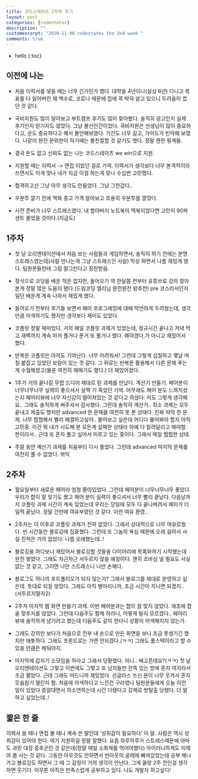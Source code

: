 ```yaml
---
title: 코드스테이츠 2주차 후기
layout: post
categories: [codestates]
description: ""
customexcerpt: "2020-11-06 codestates the 2nd week "
comments: true
---
```


* hello
{:toc}


## 이전에 나는
- 처음 이력서를 넣을 때는 너무 긴가민가 했다. 대학을 4년이나(실상 6년) 다니고 목표를 다 잃어버린 채 백수로, 코로나 때문에 집에 콕 박혀 살고 있으니 두려움이 컸던 것 같다.

- 국비지원도 많이 알아보고 부트캠프 후기도 많이 찾아봤다. 솔직히 광고인지 실제 후기인지 믿기지도 않았다. 그냥 불신인간이었다. 국비지원은 선생님이 많이 중요하다고, 운도 중요하다고 해서 불안해보였다. 기간도 너무 길고, 가이드가 빈약해 보였다. 나같이 완전 문외한이 하기에는 불친절할 것 같기도 했다. 정말 괜한 핑계들. 

- 결국 돈도 없고 신뢰도 없는 나는 코드스테이츠 we win으로 지원.

- 지원할 때는 이력서 -> 면접 이었던 걸로 기억. 이력서가 생각보다 너무 본격적이라 쓰면서도 이게 맞나 내가 지금 이걸 하는게 맞나 수십번 고민했다.

- 합격하고선 그냥 아무 생각도 안들었다. 그냥 그런갑다.. 

- 우분투 깔기 전에 맥북 중고 가격 알아보고 조용히 우분투를 깔았다.

- 사전 준비가 너무 스트레스였다. 내 할아버지 노트북이 맥북이었다면 고민이 90퍼센트 줄었을 것이다.(지금도)


## 1주차
- 첫 날 오리엔테이션에서 처음 보는 사람들과 게임하면서, 솔직히 하기 전에는 분명 스트레스였는데(사람 만나는게 그냥 스트레스인 사람) 막상 하면서 나름 재밌게 했다. 팀원분들한테 그림 잘그린다고 칭찬받음.

- 정식으로 코딩을 배운 적은 없지만, 들어오기 약 한달쯤 전부터 유튜브로 강의 찾아본게 정말 많은 도움이 됐다.(드림코딩 엘리님 완전완전 왕추천) pre 코스라서인지 일단 배운게 계속 나와서 재밌게 했다.

- 들어오기 전부터 후기들 보면서 페어 프로그래밍에 대해 막연하게 두려웠는데, 생각만큼 어색하기도 했지만 생각보다 재미도 있었다.

- 코플릿 정말 재미있다. 거의 매일 코플릿 과제가 있었는데, 정규시간 끝나고 저녁 먹고 새벽까지 계속 마저 풀거나 푼거 또 풀거나 했다. 해야겠다,가 아니고 재밌어서 했다.

- 반복문 코플릿은 아직도 기억난다. 너무 어려워서! 그런데 그렇게 삽질하고 몇날 며칠 붙잡고 있었던 보람이 있는 것 같다. 그 뒤로는 반복문 활용해서 다른 문제 푸는게 수월해졌고(물론 여전히 헤매기도 했다.) 더 재밌어졌다.

- 1주가 거의 끝나갈 무렵 드디어 제대로 된 과제를 만났다. 계산기 만들기. 페어분이 너무너무너무 실력이 좋으셔서 살짝 기 죽었던 기억. 아무래도 페어 분도 느껴지셨는지 페어리뷰에 너무 자신감이 떨어져있는 것 같다고 하셨다. 저도 그렇게 생각해요.. 그래도 솔직하게 써주셔서 감사했다. 그런데 솔직히 계산기.. 최소 과제는 모두 끝내고 제출도 했지만 advanced 한 문제를 여전히 못 푼 상태다. 진짜 따악 한 문제. 너무 찝찝해서 빨리 해결하고싶어.. 물어보고 싶은데 어디다 물어봐야 할지 아직 고민중. 이건 뭐 내가 시도해 본 모든게 실패한 상태라 아예 다 알려달라고 해야할 판이라서.. 근데 또 혼자 풀고 싶어서 미루고 있는 중이다. 그래서 매일 찝찝한 상태.

- 주말 동안 계산기 과제를 처음부터 다시 풀었다. 그런데 advanced 마지막 문제를 여전히 풀 수 없었다. 쒸익


## 2주차
- 월요일부터 새로운 페어라 엄청 쫄아있었다. 그런데 페어분이 너무너무너무 좋았다. 우리가 합이 잘 맞기도 했고 페어 분이 실력이 좋으셔서 너무 빨리 끝났다. 다음날까지 코플릿 과제 시간이 계속 있었는데 우리는 당일에 모두 다 끝나버려서 페어가 더 일찍 끝났다. 정말 간만에 여유부렸던 것 같다. 이런 여유 환영..

- 2주차는 이 이후로 코플릿 과제가 전혀 없었다. 그래서 상대적으로 너무 여유로웠다. 빈 시간동안 블로깅에 집중했다. 그런데 또 그놈의 욕심 때문에 오래 걸려서 사실 진척은 거의 없었다. 나름 오래했는데..!

- 블로깅을 하다보니 재밌어서 블로깅할 것들을 다이어리에 목록화하기 시작했는데 완전 쌓였다. 그래도 차근차근 서두르지 않을 예정이다. 괜히 조바심 낼 필요도 사실 없는 것 같고, 그러면 나만 스트레스니 나만 손해다.

- 블로그도 하나의 포트폴리오가 되지 않는가? 그래서 블로그를 제대로 운영하고 싶은데. 뜻대로 되질 않았다. 그래도 아직 병아리니까, 조금 시간이 지나면 되겠지.. (서두르지말자2)

- 2주차 마지막 웹 화면 만들기 과제. 이번 페어분과는 합이 잘 맞지 않았다. 애초에 합을 맞추지를 않았다. 그런데 다음주도 함께 하라니, 어떻게 될지 모르겠다.. 페어리뷰에 솔직하게 남기려고 했는데 다음주도 같이 한다니 상황이 어색해지지 않는가. 

- 그래도 강의만 보다가 처음으로 전부 내 손으로 만든 화면을 보니 조금 못생기긴 했지만 애틋하다. 그래도 프론트로는 가면 안되겠다.(ㅋㅋ) 그래도 풀스택이라고 할 수 있을 만큼은 해둬야지.

- 마지막에 갑자기 소모임을 하라고 그래서 당황했다. 아니.. 배고픈데요?(ㅋㅋ) 첫 날 오리엔테이션도 그렇고 이번에도 그렇고 또 남자들만 잔뜩 있는 방에 혼자 여자라서 조금 쫄았다. 근데 그래도 떠드니까 재밌었다. 선글라스 쓰신 분이 너무 웃겨서 혼자 웃음참기 챌린지 함. 처음에 어색하다고 느낀건 구라였나 팀원분들에게 오늘 이런 일이 있었다 종알대면서 하소연하는데 시간 다됐다고 강제로 방탈출 당했다. 더 말하고 싶었는데..! 


## 짧은 한 줄
이력서 쓸 때나 면접 볼 때나 계속 쓴 말인데 '성취감이 필요하다' 이 말. 사람은 역시 성취감이 있어야 한다. 여기 지원하길 정말 잘했다. 요즘 하루하루가 스트레스때문에 아마도 과민 대장 증후군인 것 같은데(정말 매일 소화제를 먹어야했다) 아이러니하게도 이제야 좀 사는 것 같다. 그동안 아무것도 안하면서 번아웃의 굴레에 빠져있었는데 공부 해나가고 블로깅도 하면서 그 때 그 감정이 거의 생각이 안난다. 그게 꼴랑 2주 전인걸 생각하면 웃기다. 아무튼 아직은 만족스럽게 공부하고 있다. 나도 개발자 하고싶다!
